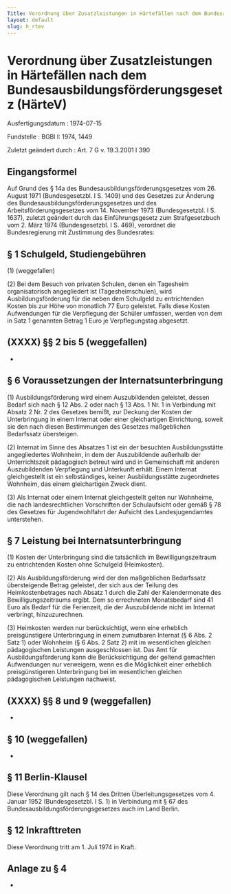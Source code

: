 ```yaml
---
Title: Verordnung über Zusatzleistungen in Härtefällen nach dem Bundesausbildungsförderungsgesetz
layout: default
slug: h_rtev
---
```


# Verordnung über Zusatzleistungen in Härtefällen nach dem Bundesausbildungsförderungsgesetz (HärteV)

Ausfertigungsdatum
:   1974-07-15

Fundstelle
:   BGBl I: 1974, 1449

Zuletzt geändert durch
:   Art. 7 G v. 19.3.2001 I 390


## Eingangsformel

Auf Grund des § 14a des Bundesausbildungsförderungsgesetzes vom 26.
August 1971 (Bundesgesetzbl. I S. 1409) und des Gesetzes zur Änderung
des Bundesausbildungsförderungsgesetzes und des
Arbeitsförderungsgesetzes vom 14. November 1973 (Bundesgesetzbl. I S.
1637), zuletzt geändert durch das Einführungsgesetz zum
Strafgesetzbuch vom 2. März 1974 (Bundesgesetzbl. I S. 469), verordnet
die Bundesregierung mit Zustimmung des Bundesrates:


## § 1 Schulgeld, Studiengebühren

(1) (weggefallen)

(2) Bei dem Besuch von privaten Schulen, denen ein Tagesheim
organisatorisch angegliedert ist (Tagesheimschulen), wird
Ausbildungsförderung für die neben dem Schulgeld zu entrichtenden
Kosten bis zur Höhe von monatlich 77 Euro geleistet. Falls diese
Kosten Aufwendungen für die Verpflegung der Schüler umfassen, werden
von dem in Satz 1 genannten Betrag 1 Euro je Verpflegungstag
abgesetzt.


## (XXXX) §§ 2 bis 5 (weggefallen)

-


## § 6 Voraussetzungen der Internatsunterbringung

(1) Ausbildungsförderung wird einem Auszubildenden geleistet, dessen
Bedarf sich nach § 12 Abs. 2 oder nach § 13 Abs. 1 Nr. 1 in Verbindung
mit Absatz 2 Nr. 2 des Gesetzes bemißt, zur Deckung der Kosten der
Unterbringung in einem Internat oder einer gleichartigen Einrichtung,
soweit sie den nach diesen Bestimmungen des Gesetzes maßgeblichen
Bedarfssatz übersteigen.

(2) Internat im Sinne des Absatzes 1 ist ein der besuchten
Ausbildungsstätte angegliedertes Wohnheim, in dem der Auszubildende
außerhalb der Unterrichtszeit pädagogisch betreut wird und in
Gemeinschaft mit anderen Auszubildenden Verpflegung und Unterkunft
erhält. Einem Internat gleichgestellt ist ein selbständiges, keiner
Ausbildungsstätte zugeordnetes Wohnheim, das einem gleichartigen Zweck
dient.

(3) Als Internat oder einem Internat gleichgestellt gelten nur
Wohnheime, die nach landesrechtlichen Vorschriften der Schulaufsicht
oder gemäß § 78 des Gesetzes für Jugendwohlfahrt der Aufsicht des
Landesjugendamtes unterstehen.


## § 7 Leistung bei Internatsunterbringung

(1) Kosten der Unterbringung sind die tatsächlich im
Bewilligungszeitraum zu entrichtenden Kosten ohne Schulgeld
(Heimkosten).

(2) Als Ausbildungsförderung wird der den maßgeblichen Bedarfssatz
übersteigende Betrag geleistet, der sich aus der Teilung des
Heimkostenbetrages nach Absatz 1 durch die Zahl der Kalendermonate des
Bewilligungszeitraums ergibt. Dem so errechneten Monatsbedarf sind 41
Euro als Bedarf für die Ferienzeit, die der Auszubildende nicht im
Internat verbringt, hinzuzurechnen.

(3) Heimkosten werden nur berücksichtigt, wenn eine erheblich
preisgünstigere Unterbringung in einem zumutbaren Internat (§ 6 Abs. 2
Satz 1) oder Wohnheim (§ 6 Abs. 2 Satz 2) mit im wesentlichen gleichen
pädagogischen Leistungen ausgeschlossen ist. Das Amt für
Ausbildungsförderung kann die Berücksichtigung der geltend gemachten
Aufwendungen nur verweigern, wenn es die Möglichkeit einer erheblich
preisgünstigeren Unterbringung bei im wesentlichen gleichen
pädagogischen Leistungen nachweist.


## (XXXX) §§ 8 und 9 (weggefallen)

-


## § 10 (weggefallen)

-


## § 11 Berlin-Klausel

Diese Verordnung gilt nach § 14 des Dritten Überleitungsgesetzes vom
4\. Januar 1952 (Bundesgesetzbl. I S. 1) in Verbindung mit § 67 des
Bundesausbildungsförderungsgesetzes auch im Land Berlin.


## § 12 Inkrafttreten

Diese Verordnung tritt am 1. Juli 1974 in Kraft.


## Anlage zu § 4

-

